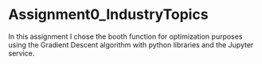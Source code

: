 # Assignment0_IndustryTopics

In this assignment I chose the booth function for optimization purposes using the Gradient Descent algorithm with python libraries and the Jupyter service.